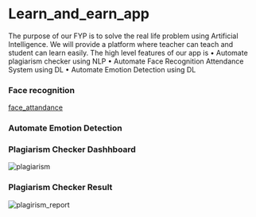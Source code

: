 # Learn_and_earn_app
The purpose of our FYP is to solve the real life problem using Artificial Intelligence. We will provide a platform where teacher can teach and student can learn easily. The high level features of our app is 
•	Automate plagiarism checker using NLP
•	Automate Face Recognition Attendance System using DL
•	Automate Emotion Detection using DL


### Face recognition 
[face_attandance](https://user-images.githubusercontent.com/30461028/79461965-bb7eb580-7fab-11ea-8430-5c14b4e7a915.PNG)

### Automate Emotion Detection 



### Plagiarism Checker Dashhboard 
![plagiarism](https://user-images.githubusercontent.com/30461028/79749719-8c768580-82c4-11ea-8707-13183a28126e.PNG)

### Plagiarism Checker Result
![plagirism_report](https://user-images.githubusercontent.com/30461028/79749760-9bf5ce80-82c4-11ea-843b-45b8255699f0.PNG)
